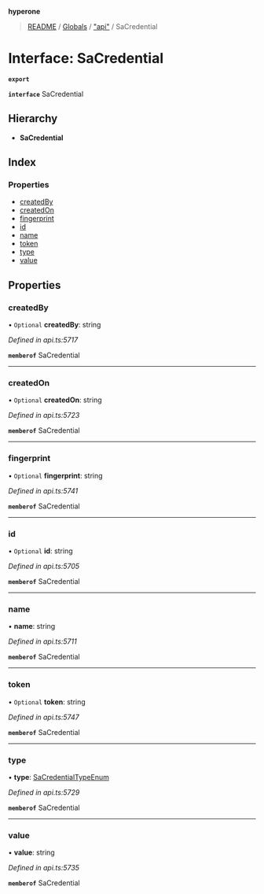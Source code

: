 **hyperone**

> [README](../README.md) / [Globals](../globals.md) / ["api"](../modules/_api_.md) / SaCredential

# Interface: SaCredential

**`export`** 

**`interface`** SaCredential

## Hierarchy

* **SaCredential**

## Index

### Properties

* [createdBy](_api_.sacredential.md#createdby)
* [createdOn](_api_.sacredential.md#createdon)
* [fingerprint](_api_.sacredential.md#fingerprint)
* [id](_api_.sacredential.md#id)
* [name](_api_.sacredential.md#name)
* [token](_api_.sacredential.md#token)
* [type](_api_.sacredential.md#type)
* [value](_api_.sacredential.md#value)

## Properties

### createdBy

• `Optional` **createdBy**: string

*Defined in api.ts:5717*

**`memberof`** SaCredential

___

### createdOn

• `Optional` **createdOn**: string

*Defined in api.ts:5723*

**`memberof`** SaCredential

___

### fingerprint

• `Optional` **fingerprint**: string

*Defined in api.ts:5741*

**`memberof`** SaCredential

___

### id

• `Optional` **id**: string

*Defined in api.ts:5705*

**`memberof`** SaCredential

___

### name

•  **name**: string

*Defined in api.ts:5711*

**`memberof`** SaCredential

___

### token

• `Optional` **token**: string

*Defined in api.ts:5747*

**`memberof`** SaCredential

___

### type

•  **type**: [SaCredentialTypeEnum](../enums/_api_.sacredentialtypeenum.md)

*Defined in api.ts:5729*

**`memberof`** SaCredential

___

### value

•  **value**: string

*Defined in api.ts:5735*

**`memberof`** SaCredential
